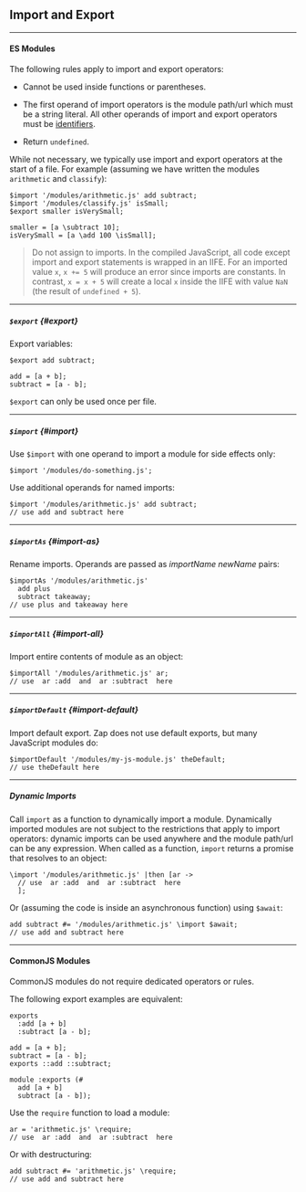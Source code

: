 ## Import and Export

---

#### ES Modules

The following rules apply to import and export operators:

* Cannot be used inside functions or parentheses.

* The first operand of import operators is the module path/url which must be a string literal. All other operands of import and export operators must be [identifiers](?Expressions#identifiers). 

* Return `undefined`.

While not necessary, we typically use import and export operators at the start of a file. For example (assuming we have written the modules `arithmetic` and `classify`):

```
$import '/modules/arithmetic.js' add subtract;
$import '/modules/classify.js' isSmall;
$export smaller isVerySmall;

smaller = [a \subtract 10];
isVerySmall = [a \add 100 \isSmall];
```

> Do not assign to imports. In the compiled JavaScript, all code except import and export statements is wrapped in an IIFE. For an imported value `x`, `x += 5` will produce an error since imports are constants. In contrast, `x = x + 5` will create a local `x` inside the IIFE with value `NaN` (the result of `undefined + 5`).

---

##### `$export` {#export}

Export variables:

```
$export add subtract;

add = [a + b];
subtract = [a - b];
```

`$export` can only be used once per file.

---

##### `$import` {#import}

Use `$import` with one operand to import a module for side effects only:

```
$import '/modules/do-something.js';
```

Use additional operands for named imports:

```
$import '/modules/arithmetic.js' add subtract;
// use add and subtract here
```

---

##### `$importAs` {#import-as}

Rename imports. Operands are passed as _importName_ _newName_ pairs:

```
$importAs '/modules/arithmetic.js'
  add plus
  subtract takeaway;
// use plus and takeaway here
```

---

##### `$importAll` {#import-all}

Import entire contents of module as an object:

```
$importAll '/modules/arithmetic.js' ar;
// use  ar :add  and  ar :subtract  here
```

---

##### `$importDefault` {#import-default}

Import default export. Zap does not use default exports, but many JavaScript modules do:

```
$importDefault '/modules/my-js-module.js' theDefault;
// use theDefault here
```

---

##### Dynamic Imports

Call `import` as a function to dynamically import a module. Dynamically imported modules are not subject to the restrictions that apply to import operators: dynamic imports can be used anywhere and the module path/url can be any expression. When called as a function, `import` returns a promise that resolves to an object:

```
\import '/modules/arithmetic.js' |then [ar ->
  // use  ar :add  and  ar :subtract  here
  ];
```

Or (assuming the code is inside an asynchronous function) using `$await`:

```
add subtract #= '/modules/arithmetic.js' \import $await;
// use add and subtract here
```

---

#### CommonJS Modules

CommonJS modules do not require dedicated operators or rules.

The following export examples are equivalent:

```
exports
  :add [a + b]
  :subtract [a - b];
```

```
add = [a + b];
subtract = [a - b];
exports ::add ::subtract;
```

```
module :exports (#
  add [a + b]
  subtract [a - b]);
```

Use the `require` function to load a module:

```
ar = 'arithmetic.js' \require;
// use  ar :add  and  ar :subtract  here
```

Or with destructuring:

```
add subtract #= 'arithmetic.js' \require;
// use add and subtract here
```